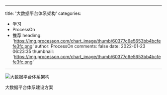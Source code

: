 
---
title: '大数据平台体系架构'
categories: 
 - 学习
 - ProcessOn
 - 推荐
headimg: 'https://img.processon.com/chart_image/thumb/60377c6e5653bb4bcfefe3fc.png'
author: ProcessOn
comments: false
date: 2022-01-23 06:23:35
thumbnail: 'https://img.processon.com/chart_image/thumb/60377c6e5653bb4bcfefe3fc.png'
---

<div>   
<img class="thumb" alt="大数据平台体系架构" src="https://img.processon.com/chart_image/thumb/60377c6e5653bb4bcfefe3fc.png" referrerpolicy="no-referrer">
<p>大数据平台体系建设方案</p>  
</div>
            